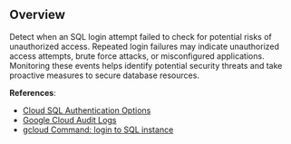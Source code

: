 ## Overview

Detect when an SQL login attempt failed to check for potential risks of unauthorized access. Repeated login failures may indicate unauthorized access attempts, brute force attacks, or misconfigured applications. Monitoring these events helps identify potential security threats and take proactive measures to secure database resources.

**References**:
- [Cloud SQL Authentication Options](https://cloud.google.com/sql/docs/mysql/authentication)
- [Google Cloud Audit Logs](https://cloud.google.com/logging/docs/audit)
- [gcloud Command: login to SQL instance](https://cloud.google.com/sdk/gcloud/reference/sql/connect)